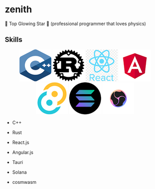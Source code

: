 # zenith
🌟 Top Glowing Star 🔭
(professional programmer that loves physics)

## Skills
<p align="center">
  <img src="c++.png" caption="c++">
  <img src="rust.png">
  <img src="react.png">
  <img src="angular.png">
  <img src="tauri.png">
  <img src="solana.png">
  <img src="cosmwasm.png">
</p>

* C++


* Rust


* React.js


* Angular.js


* Tauri


* Solana


* cosmwasm


